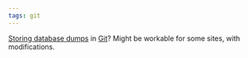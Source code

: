 ```yaml
---
tags: git
---
```


[Storing database dumps](http://www.viget.com/extend/backup-your-database-in-git/) in [Git](/wiki/Git)? Might be workable for some sites, with modifications.
